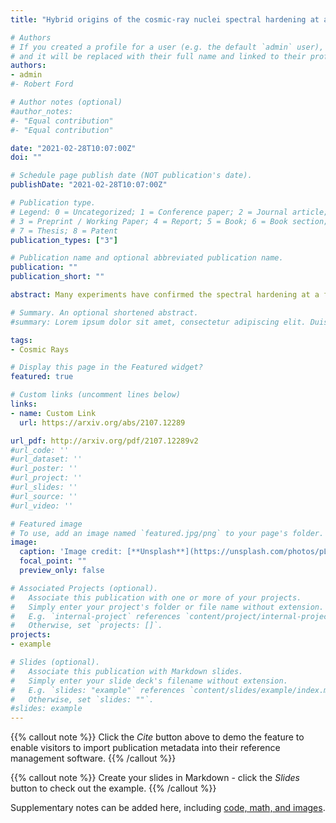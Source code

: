 ```yaml
---
title: "Hybrid origins of the cosmic-ray nuclei spectral hardening at a few hundred GV"

# Authors
# If you created a profile for a user (e.g. the default `admin` user), write the username (folder name) here 
# and it will be replaced with their full name and linked to their profile.
authors:
- admin
#- Robert Ford

# Author notes (optional)
#author_notes:
#- "Equal contribution"
#- "Equal contribution"

date: "2021-02-28T10:07:00Z"
doi: ""

# Schedule page publish date (NOT publication's date).
publishDate: "2021-02-28T10:07:00Z"

# Publication type.
# Legend: 0 = Uncategorized; 1 = Conference paper; 2 = Journal article;
# 3 = Preprint / Working Paper; 4 = Report; 5 = Book; 6 = Book section;
# 7 = Thesis; 8 = Patent
publication_types: ["3"]

# Publication name and optional abbreviated publication name.
publication: ""
publication_short: ""

abstract: Many experiments have confirmed the spectral hardening at a few hundred GV of cosmic-ray (CR) nuclei spectra, and 3 general different origins have been proposed':' the primary source acceleration, the propagation, and the superposition of different kinds of sources. Here we report some new findings from the AMS-02 nuclei spectra of B and its dominating parents species (C, N, O, Ne, Mg, and Si)':' the nuclei spectral hardening in a few hundred GV should have hybrid origins. Besides the propagation origin, the superposition of different kinds of sources are also needed for different kinds of the CR primary nuclei species. All these results can be further confirmed by more precise CR nuclei spectra data in high rigidity regions (like that from DAMPE), and could provide us an opportunity to improve the current CR models.

# Summary. An optional shortened abstract.
#summary: Lorem ipsum dolor sit amet, consectetur adipiscing elit. Duis posuere tellus ac convallis placerat. Proin tincidunt magna sed ex sollicitudin condimentum.

tags: 
- Cosmic Rays

# Display this page in the Featured widget?
featured: true

# Custom links (uncomment lines below)
links:
- name: Custom Link
  url: https://arxiv.org/abs/2107.12289

url_pdf: http://arxiv.org/pdf/2107.12289v2
#url_code: ''
#url_dataset: ''
#url_poster: ''
#url_project: ''
#url_slides: ''
#url_source: ''
#url_video: ''

# Featured image
# To use, add an image named `featured.jpg/png` to your page's folder. 
image:
  caption: 'Image credit: [**Unsplash**](https://unsplash.com/photos/pLCdAaMFLTE)'
  focal_point: ""
  preview_only: false

# Associated Projects (optional).
#   Associate this publication with one or more of your projects.
#   Simply enter your project's folder or file name without extension.
#   E.g. `internal-project` references `content/project/internal-project/index.md`.
#   Otherwise, set `projects: []`.
projects:
- example

# Slides (optional).
#   Associate this publication with Markdown slides.
#   Simply enter your slide deck's filename without extension.
#   E.g. `slides: "example"` references `content/slides/example/index.md`.
#   Otherwise, set `slides: ""`.
#slides: example
---
```


{{% callout note %}}
Click the *Cite* button above to demo the feature to enable visitors to import publication metadata into their reference management software.
{{% /callout %}}

{{% callout note %}}
Create your slides in Markdown - click the *Slides* button to check out the example.
{{% /callout %}}

Supplementary notes can be added here, including [code, math, and images](https://wowchemy.com/docs/writing-markdown-latex/).
